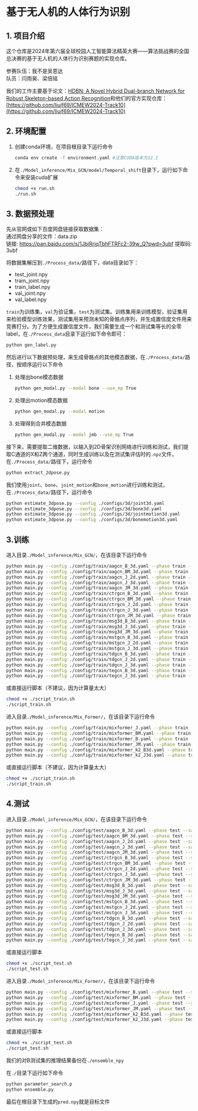 # 基于无人机的人体行为识别

## 1. 项目介绍
这个仓库是2024年第六届全球校园人工智能算法精英大赛——算法挑战赛的全国总决赛的基于无人机的人体行为识别赛题的实现仓库。

参赛队伍：我不是吴恩达  
队员：闫雨昊、梁倍铭

我们的工作主要基于论文：[HDBN: A Novel Hybrid Dual-branch Network for Robust Skeleton-based Action Recognition](https://ieeexplore.ieee.org/document/10645450)和他们的官方实现仓库：[https://github.com/liujf69/ICMEW2024-Track10](https://github.com/liujf69/ICMEW2024-Track10)

## 2. 环境配置
1. 创建conda环境，在项目根目录下运行命令
    ```bash
    conda env create -f environment.yaml #注意CUDA版本为12.1
    ```
2. 在`./Model_inference/Mix_GCN/model/Temporal_shift`目录下，运行如下命令来安装cuda扩展

    ```bash
    chmod +x run.sh
    ./run.sh 
    ```

## 3. 数据预处理
先从官网或如下百度网盘链接获取数据集：  
通过网盘分享的文件：data.zip  
链接: https://pan.baidu.com/s/1JbiRriqTbhFTRFc2-39w_Q?pwd=3ubf 提取码: 3ubf  

将数据集解压到`./Process_data/`路径下，data目录如下：
+ test_joint.npy
+ train_joint.npy
+ train_label.npy
+ val_joint.npy
+ val_label.npy

`train`为训练集，`val`为验证集，`test`为测试集。训练集用来训练模型，验证集用来检验模型训练效果，测试集用来预测未知的骨骼点序列，并生成置信度文件用来竞赛打分。为了方便生成置信度文件，我们需要生成一个和测试集等长的全零label，在`./Process_data`目录下运行如下命令即可：
```bash
python gen_label.py
```

然后进行以下数据预处理，来生成骨骼点的其他模态数据，在`./Process_data/`路径，按顺序运行以下命令

1. 处理出bone模态数据
    ```bash
    python gen_modal.py --modal bone --use_mp True
    ```
2. 处理出motion模态数据
    ```bash
    python gen_modal.py --modal motion
    ```
3. 处理得到合并模态数据
    ```bash
    python gen_modal.py --modal jmb --use_mp True
    ```

接下来，需要提取二维数据，以输入到2D骨架识别网络进行训练和测试，我们提取C通道的X和Z两个通道，同时生成训练以及在测试集评估时的`.npz`文件，在`./Process_data/`路径下，运行命令
```bash
python extract_2dpose.py
```

我们使用`joint`、`bone`、`joint_motion`和`bone_motion`进行训练和测试，在`./Process_data/`路径下，运行命令
```bash
python estimate_3dpose.py --config ./configs/3d/joint3d.yaml
python estimate_3dpose.py --config ./configs/3d/bone3d.yaml
python estimate_3dpose.py --config ./configs/3d/jointmotion3d.yaml
python estimate_3dpose.py --config ./configs/3d/bonemotion3d.yaml
```

## 3.训练

进入目录`./Model_inference/Mix_GCN/`，在该目录下运行命令

```bash
python main.py --config ./config/train/aagcn_B_3d.yaml --phase train --save-score True --device 0
python main.py --config ./config/train/aagcn_BM_3d.yaml --phase train --save-score True --device 0
python main.py --config ./config/train/aagcn_J_2d.yaml --phase train --save-score True --device 0
python main.py --config ./config/train/aagcn_J_3d.yaml --phase train --save-score True --device 0
python main.py --config ./config/train/aagcn_JM_3d.yaml --phase train --save-score True --device 0
python main.py --config ./config/train/ctrgcn_B_3d.yaml --phase train --save-score True --device 0
python main.py --config ./config/train/ctrgcn_BM_3d.yaml --phase train --save-score True --device 0
python main.py --config ./config/train/ctrgcn_J_2d.yaml --phase train --save-score True --device 0
python main.py --config ./config/train/ctrgcn_J_3d.yaml --phase train --save-score True --device 0
python main.py --config ./config/train/ctrgcn_JM_3d.yaml --phase train --save-score True --device 0
python main.py --config ./config/train/msg3d_B_3d.yaml --phase train --save-score True --device 0
python main.py --config ./config/train/msg3d_J_3d.yaml --phase train --save-score True --device 0
python main.py --config ./config/train/msg3d_JM_3d.yaml --phase train --save-score True --device 0
python main.py --config ./config/train/mstgcn_B_3d.yaml --phase train --save-score True --device 0
python main.py --config ./config/train/mstgcn_J_2d.yaml --phase train --save-score True --device 0
python main.py --config ./config/train/mstgcn_J_3d.yaml --phase train --save-score True --device 0
python main.py --config ./config/train/tdgcn_B_3d.yaml --phase train --save-score True --device 0
python main.py --config ./config/train/tdgcn_J_2d.yaml --phase train --save-score True --device 0
python main.py --config ./config/train/tdgcn_J_3d.yaml --phase train --save-score True --device 0
python main.py --config ./config/train/tegcn_B_3d.yaml --phase train --save-score True --device 0
python main.py --config ./config/train/tegcn_J_3d.yaml --phase train --save-score True --device 0
```
或直接运行脚本（不建议，因为计算量太大）
```bash
chmod +x ./script_train.sh
./script_train.sh
```
进入目录`./Model_inference/Mix_Former/`，在该目录下运行命令
```bash
python main.py --config ./config/train/mixformer_J.yaml --phase train --save-score True --device 0
python main.py --config ./config/train/mixformer_BM.yaml --phase train --save-score True --device 0
python main.py --config ./config/train/mixformer_B.yaml --phase train --save-score True --device 0
python main.py --config ./config/train/mixformer_JM.yaml --phase train --save-score True --device 0
python main.py --config ./config/train/mixformer_k2_B3d.yaml --phase train --save-score True --device 0
python main.py --config ./config/train/mixformer_k2_J3d.yaml --phase train --save-score True --device 0
```
或直接运行脚本（不建议，因为计算量太大）
```bash
chmod +x ./script_train.sh
./script_train.sh
```
## 4.测试

进入目录`./Model_inference/Mix_GCN/`，在该目录下运行命令
```bash
python main.py --config ./config/test/aagcn_B_3d.yaml --phase test --save-score True --weights ./output/aagcn_B_3d/runs-40-10240.pt --device 0 --result-path ../result/aagcn_B_3d_result.npy
python main.py --config ./config/test/aagcn_BM_3d.yaml --phase test --save-score True --weights ./output/aagcn_BM_3d/runs-36-9216.pt --device 0 --result-path ../result/aagcn_BM_3d_result.npy
python main.py --config ./config/test/aagcn_J_2d.yaml --phase test --save-score True --weights ./output/aagcn_J_2d/runs-38-9728.pt --device 0 --result-path ../result/aagcn_J_2d_reslut.npy
python main.py --config ./config/test/aagcn_J_3d.yaml --phase test --save-score True --weights ./output/aagcn_J_3d/runs-37-9472.pt --device 0 --result-path ../result/aagcn_J_3d_result.npy
python main.py --config ./config/test/aagcn_JM_3d.yaml --phase test --save-score True --weights ./output/aagcn_JM_3d/runs-37-9472.pt --device 0 --result-path ../result/aagcn_JM_3d_result.npy
python main.py --config ./config/test/ctrgcn_B_3d.yaml --phase test --save-score True --weights ./output/ctrgcn_B_3d/runs-61-15616.pt --device 0 --result-path ../result/ctrgcn_B_3d_result.npy
python main.py --config ./config/test/ctrgcn_BM_3d.yaml --phase test --save-score True --weights ./output/ctrgcn_BM_3d/runs-38-9728.pt --device 0 --result-path ../result/ctrgcn_BM_3d_reslut.npy
python main.py --config ./config/test/ctrgcn_J_2d.yaml --phase test --save-score True --weights ./output/ctrgcn_J_2d/runs-60-15360.pt --device 0 --result-path ../result/ctrgcn_J_2d_reslut.npy
python main.py --config ./config/test/ctrgcn_J_3d.yaml --phase test --save-score True --weights ./output/ctrgcn_J_3d/runs-37-9472.pt --device 0 --result-path ../result/ctrgcn_J_3d_reslut.npy
python main.py --config ./config/test/ctrgcn_JM_3d.yaml --phase test --save-score True --weights ./output/ctrgcn_JM_3d/runs-37-9472.pt --device 0 --result-path ../result/ctrgcn_JM_3d_result.npy
python main.py --config ./config/test/msg3d_B_3d.yaml --phase test --save-score True --weights ./output/msg3d_B_3d/runs-57-14592.pt --device 0 --result-path ../result/msg3d_B_3d_result.npy
python main.py --config ./config/test/msg3d_J_3d.yaml --phase test --save-score True --weights ./output/msg3d_J_3d/runs-48-12288.pt --device 0 --result-path ../result/msg3d_J_3d_result.npy
python main.py --config ./config/test/msg3d_JM_3d.yaml --phase test --save-score True --weights ./output/msg3d_JM_3d/runs-55-14080.pt --device 0 --result-path ../result/msg3d_JM_3d_result.npy
python main.py --config ./config/test/mstgcn_B_3d.yaml --phase test --save-score True --weights ./output/mstgcn_B_3d/runs-43-11008.pt --device 0 --result-path ../result/mstgcn_B_3d_result.npy
python main.py --config ./config/test/mstgcn_J_2d.yaml --phase test --save-score True --weights ./output/mstgcn_J_2d/runs-60-15360.pt --device 0 --result-path ../result/mstgcn_J_2d_result.npy
python main.py --config ./config/test/mstgcn_J_3d.yaml --phase test --save-score True --weights ./output/mstgcn_J_3d/runs-43-11008.pt --device 0 --result-path ../result/mstgcn_J_3d_result.npy
python main.py --config ./config/test/tdgcn_B_3d.yaml --phase test --save-score True --weights ./output/tdgcn_B_3d/runs-43-5504.pt --device 0 --result-path ../result/tdgcn_B_3d_result.npy
python main.py --config ./config/test/tdgcn_J_2d.yaml --phase test --save-score True --weights ./output/tdgcn_J_2d/runs-43-11008.pt --device 0 --result-path ../result/tdgcn_J_2d_result.npy
python main.py --config ./config/test/tdgcn_J_3d.yaml --phase test --save-score True --weights ./output/tdgcn_J_3d/runs-37-4736.pt --device 0 --result-path ../result/tdgcn_J_3d_result.npy
python main.py --config ./config/test/tegcn_B_3d.yaml --phase test --save-score True --weights ./output/tegcn_B_3d/runs-39-9984.pt --device 0 --result-path ../result/tegcn_B_3d_result.npy
python main.py --config ./config/test/tegcn_J_3d.yaml --phase test --save-score True --weights ./output/tegcn_J_3d/runs-39-9984.pt --device 0 --result-path ../result/tegcn_J_3d_result.npy
```
或直接运行脚本
```bash
chmod +x ./script_test.sh
./script_test.sh
```
进入目录`./Model_inference/Mix_Former/`，在该目录下运行命令
```bash
python main.py --config ./config/test/mixformer_B.yaml --phase test --save-score True --weights ./output/skmixf_B_3d/runs-55-14080.pt --device 0 --result-path ../result/mixformer_B_result.npy
python main.py --config ./config/test/mixformer_BM.yaml --phase test --save-score True --weights ./output/skmixf_BM_3d/runs-53-13568.pt --device 0 --result-path ../result/mixformer_BM_result.npy
python main.py --config ./config/test/mixformer_J.yaml --phase test --save-score True --weights ./output/skmixf_J_3d/runs-56-14336.pt --device 0 --result-path ../result/mixformer_J_result.npy
python main.py --config ./config/test/mixformer_JM.yaml --phase test --save-score True --weights ./output/skmixf_JM_3d/runs-52-13312.pt --device 0 --result-path ../result/mixformer_JM_result.npy
python main.py --config ./config/test/mixformer_k2_B3d.yaml --phase test --save-score True --weights ./output/skmixf_k2_B3d/runs-54-13824.pt --device 0 --result-path ../result/mixformer_k2_B3d.npy
python main.py --config ./config/test/mixformer_k2_J3d.yaml --phase test --save-score True --weights ./output/skmixf_k2_J3d/runs-53-13568.pt --device 0 --result-path ../result/mixformer_k2_J3d.npy
```
或直接运行脚本
```bash
chmod +x ./script_test.sh
./script_test.sh
```
我们的对B测试集的推理结果备份在`./ensemble_npy`

在`./`目录下运行如下命令
```bash
python parameter_search.p
python ensemble.py
```
最后在根目录下生成的`pred.npy`就是目标文件





